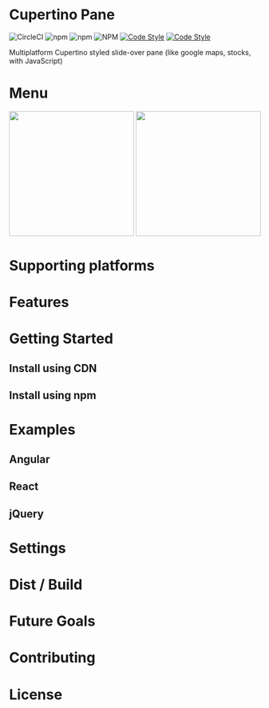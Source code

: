 # Cupertino Pane


![CircleCI](https://img.shields.io/circleci/build/github/roman-rr/cupertino-pane?color=%23239922&label=circle-ci)
![npm](https://img.shields.io/npm/v/cupertino-pane)
![npm](https://img.shields.io/npm/dm/cupertino-pane?color=%23007DC5)
![NPM](https://img.shields.io/npm/l/cupertino-pane?color=%23007DC5)
[![Code Style](https://badgen.net/badge/icon/typescript?icon=typescript&label)](https://www.typescriptlang.org/)
[![Code Style](https://badgen.net/badge/code%20style/airbnb/ff5a5f?icon=airbnb)](https://github.com/airbnb/javascript)

Multiplatform Cupertino styled slide-over pane (like google maps, stocks, with JavaScript)

# Menu

<img src="https://github.com/roman-rr/cupertino-pane/blob/master/docs/images/1.gif?raw=true" style="display:inline;" width="250">
<img src="https://github.com/roman-rr/cupertino-pane/blob/master/docs/images/3.gif?raw=true" style="display:inline;" width="250">
<!-- <img src="https://github.com/roman-rr/cupertino-pane/blob/master/docs/images/2.gif?raw=true" width="250"> -->

# Supporting platforms

# Features

# Getting Started
## Install using CDN
## Install using npm

# Examples
## Angular
## React
## jQuery

# Settings
# Dist / Build
# Future Goals
# Contributing
# License